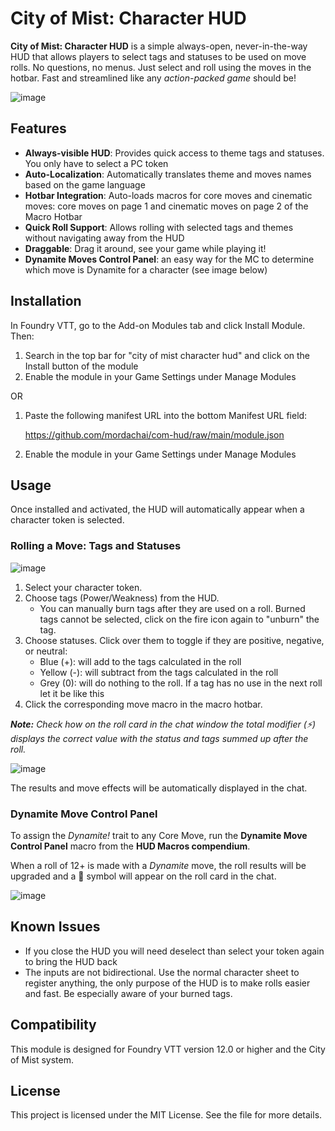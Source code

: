 # City of Mist: Character HUD

**City of Mist: Character HUD** is a simple always-open, never-in-the-way HUD that allows players to select tags and statuses to be used on move rolls. No questions, no menus. Just select and roll using the moves in the hotbar. Fast and streamlined like any _action-packed game_ should be!

![image](https://github.com/user-attachments/assets/7667f879-60de-4082-90b8-a84808ee8af6)

## Features

- **Always-visible HUD**: Provides quick access to theme tags and statuses. You only have to select a PC token
- **Auto-Localization**: Automatically translates theme and moves names based on the game language
- **Hotbar Integration**: Auto-loads macros for core moves and cinematic moves: core moves on page 1 and cinematic moves on page 2 of the Macro Hotbar
- **Quick Roll Support**: Allows rolling with selected tags and themes without navigating away from the HUD
- **Draggable**: Drag it around, see your game while playing it!
- **Dynamite Moves Control Panel**: an easy way for the MC to determine which move is Dynamite for a character (see image below)

## Installation

In Foundry VTT, go to the Add-on Modules tab and click Install Module. Then:

1. Search in the top bar for "city of mist character hud" and click on the Install button of the module
2. Enable the module in your Game Settings under Manage Modules

OR

1. Paste the following manifest URL into the bottom Manifest URL field:

    https://github.com/mordachai/com-hud/raw/main/module.json

2. Enable the module in your Game Settings under Manage Modules

## Usage

Once installed and activated, the HUD will automatically appear when a character token is selected.

### Rolling a Move: Tags and Statuses

![image](https://github.com/user-attachments/assets/b7a3140e-e2d7-4fc7-90be-367f229b9d52)

1. Select your character token.
2. Choose tags (Power/Weakness) from the HUD.
    - You can manually burn tags after they are used on a roll. Burned tags cannot be selected, click on the fire icon again to "unburn" the tag.
3. Choose statuses. Click over them to toggle if they are positive, negative, or neutral:
    - Blue (+): will add to the tags calculated in the roll
    - Yellow (-): will subtract from the tags calculated in the roll
    - Grey (0): will do nothing to the roll. If a tag has no use in the next roll let it be like this
4. Click the corresponding move macro in the macro hotbar.

_**Note:** Check how on the roll card in the chat window the total modifier (⚡) displays the correct value with the status and tags summed up after the roll._

![image](https://github.com/user-attachments/assets/df4d8706-5794-45bd-ac39-d0c8a7258e47)

The results and move effects will be automatically displayed in the chat.

### Dynamite Move Control Panel

To assign the _Dynamite!_ trait to any Core Move, run the **Dynamite Move Control Panel** macro from the **HUD Macros compendium**. 

When a roll of 12+ is made with a _Dynamite_ move, the roll results will be upgraded and a 🧨 symbol will appear on the roll card in the chat.

![image](https://github.com/user-attachments/assets/a03fe024-825f-47de-93ef-3f18c28faef6)

## Known Issues

- If you close the HUD you will need deselect than select your token again to bring the HUD back
- The inputs are not bidirectional. Use the normal character sheet to register anything, the only purpose of the HUD is to make rolls easier and fast. Be especially aware of your burned tags.

## Compatibility

This module is designed for Foundry VTT version 12.0 or higher and the City of Mist system.

## License

This project is licensed under the MIT License. See the file for more details.
